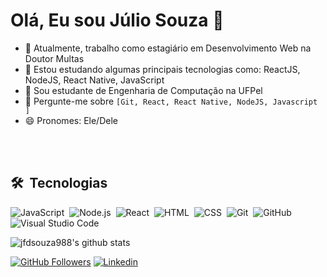 # Olá, Eu sou Júlio Souza 👋

- 🔭 Atualmente, trabalho como estagiário em Desenvolvimento Web na Doutor Multas
- 🌱 Estou estudando algumas principais tecnologias como: ReactJS, NodeJS, React Native, JavaScript
- 👯 Sou estudante de Engenharia de Computação na UFPel
- 💬 Pergunte-me sobre `[Git, React, React Native, NodeJS, Javascript ]` 
- 😄 Pronomes: Ele/Dele

<br><br>

## 🛠 &nbsp;Tecnologias

![JavaScript](https://img.shields.io/badge/-JavaScript-05122A?style=flat&logo=javascript)&nbsp;
![Node.js](https://img.shields.io/badge/-Node.js-05122A?style=flat&logo=node.js)&nbsp;
![React](https://img.shields.io/badge/-React-05122A?style=flat&logo=react)&nbsp;
![HTML](https://img.shields.io/badge/-HTML-05122A?style=flat&logo=HTML5)&nbsp;
![CSS](https://img.shields.io/badge/-CSS-05122A?style=flat&logo=CSS3&logoColor=1572B6)&nbsp;
![Git](https://img.shields.io/badge/-Git-05122A?style=flat&logo=git)&nbsp;
![GitHub](https://img.shields.io/badge/-GitHub-05122A?style=flat&logo=github)&nbsp;
![Visual Studio Code](https://img.shields.io/badge/-Visual%20Studio%20Code-05122A?style=flat&logo=visual-studio-code&logoColor=007ACC)&nbsp;



![jfdsouza988's github stats](https://github-readme-stats.vercel.app/api?username=jfdsouza988&show_icons=true&theme=radical)

[![GitHub Followers](https://img.shields.io/github/followers/jfdsouza988?style=flat&labelColor=0D0D0D&logo=Github&Color=white)](https://github.com/jfdsouza988)
[![Linkedin](https://img.shields.io/badge/-LinkedIn-060606?style=flat&labelColor=0D0D0D&logo=Linkedin&Color=white)](https://www.linkedin.com/in/j%C3%BAlio-souza-079351213/)
